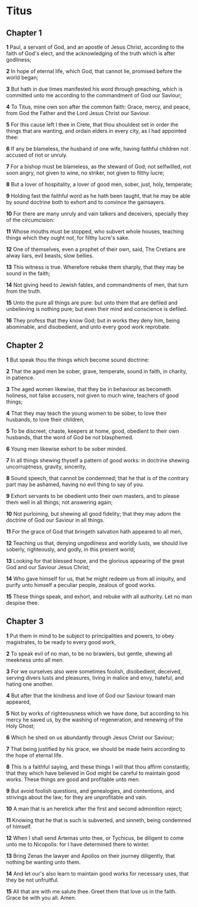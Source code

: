 # Titus

## Chapter 1

**1** Paul, a servant of God, and an apostle of Jesus Christ, according to the faith of God's elect, and the acknowledging of the truth which is after godliness;

**2** In hope of eternal life, which God, that cannot lie, promised before the world began;

**3** But hath in due times manifested his word through preaching, which is committed unto me according to the commandment of God our Saviour;

**4** To Titus, mine own son after the common faith: Grace, mercy, and peace, from God the Father and the Lord Jesus Christ our Saviour.

**5** For this cause left I thee in Crete, that thou shouldest set in order the things that are wanting, and ordain elders in every city, as I had appointed thee:

**6** If any be blameless, the husband of one wife, having faithful children not accused of riot or unruly.

**7** For a bishop must be blameless, as the steward of God; not selfwilled, not soon angry, not given to wine, no striker, not given to filthy lucre;

**8** But a lover of hospitality, a lover of good men, sober, just, holy, temperate;

**9** Holding fast the faithful word as he hath been taught, that he may be able by sound doctrine both to exhort and to convince the gainsayers.

**10** For there are many unruly and vain talkers and deceivers, specially they of the circumcision:

**11** Whose mouths must be stopped, who subvert whole houses, teaching things which they ought not, for filthy lucre's sake.

**12** One of themselves, even a prophet of their own, said, The Cretians are alway liars, evil beasts, slow bellies.

**13** This witness is true. Wherefore rebuke them sharply, that they may be sound in the faith;

**14** Not giving heed to Jewish fables, and commandments of men, that turn from the truth.

**15** Unto the pure all things are pure: but unto them that are defiled and unbelieving is nothing pure; but even their mind and conscience is defiled.

**16** They profess that they know God; but in works they deny him, being abominable, and disobedient, and unto every good work reprobate.

## Chapter 2

**1** But speak thou the things which become sound doctrine:

**2** That the aged men be sober, grave, temperate, sound in faith, in charity, in patience.

**3** The aged women likewise, that they be in behaviour as becometh holiness, not false accusers, not given to much wine, teachers of good things;

**4** That they may teach the young women to be sober, to love their husbands, to love their children,

**5** To be discreet, chaste, keepers at home, good, obedient to their own husbands, that the word of God be not blasphemed.

**6** Young men likewise exhort to be sober minded.

**7** In all things shewing thyself a pattern of good works: in doctrine shewing uncorruptness, gravity, sincerity,

**8** Sound speech, that cannot be condemned; that he that is of the contrary part may be ashamed, having no evil thing to say of you.

**9** Exhort servants to be obedient unto their own masters, and to please them well in all things; not answering again;

**10** Not purloining, but shewing all good fidelity; that they may adorn the doctrine of God our Saviour in all things.

**11** For the grace of God that bringeth salvation hath appeared to all men,

**12** Teaching us that, denying ungodliness and worldly lusts, we should live soberly, righteously, and godly, in this present world;

**13** Looking for that blessed hope, and the glorious appearing of the great God and our Saviour Jesus Christ;

**14** Who gave himself for us, that he might redeem us from all iniquity, and purify unto himself a peculiar people, zealous of good works.

**15** These things speak, and exhort, and rebuke with all authority. Let no man despise thee.

## Chapter 3

**1** Put them in mind to be subject to principalities and powers, to obey magistrates, to be ready to every good work,

**2** To speak evil of no man, to be no brawlers, but gentle, shewing all meekness unto all men.

**3** For we ourselves also were sometimes foolish, disobedient, deceived, serving divers lusts and pleasures, living in malice and envy, hateful, and hating one another.

**4** But after that the kindness and love of God our Saviour toward man appeared,

**5** Not by works of righteousness which we have done, but according to his mercy he saved us, by the washing of regeneration, and renewing of the Holy Ghost;

**6** Which he shed on us abundantly through Jesus Christ our Saviour;

**7** That being justified by his grace, we should be made heirs according to the hope of eternal life.

**8** This is a faithful saying, and these things I will that thou affirm constantly, that they which have believed in God might be careful to maintain good works. These things are good and profitable unto men.

**9** But avoid foolish questions, and genealogies, and contentions, and strivings about the law; for they are unprofitable and vain.

**10** A man that is an heretick after the first and second admonition reject;

**11** Knowing that he that is such is subverted, and sinneth, being condemned of himself.

**12** When I shall send Artemas unto thee, or Tychicus, be diligent to come unto me to Nicopolis: for I have determined there to winter.

**13** Bring Zenas the lawyer and Apollos on their journey diligently, that nothing be wanting unto them.

**14** And let our's also learn to maintain good works for necessary uses, that they be not unfruitful.

**15** All that are with me salute thee. Greet them that love us in the faith. Grace be with you all. Amen.

